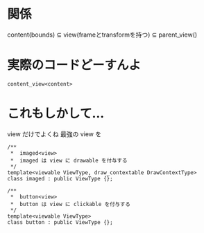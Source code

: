 # 関係
content(bounds) ⊆ view(frameとtransformを持つ) ⊆ parent_view()

# 実際のコードどーすんよ
```
content_view<content>
```

# これもしかして…
view だけでよくね
最強の view を

```
/** 
 *  imaged<view> 
 *  imaged は view に drawable を付与する
 */
template<viewable ViewType, draw_contextable DrawContextType>
class imaged : public ViewType {};

/** 
 *  button<view> 
 *  button は view に clickable を付与する
 */
template<viewable ViewType>
class button : public ViewType {};
```
